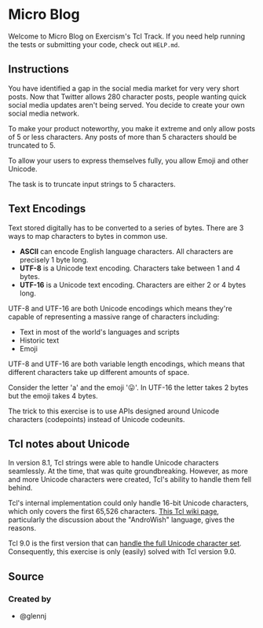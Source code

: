# Micro Blog

Welcome to Micro Blog on Exercism's Tcl Track.
If you need help running the tests or submitting your code, check out `HELP.md`.

## Instructions

You have identified a gap in the social media market for very very short posts.
Now that Twitter allows 280 character posts, people wanting quick social media updates aren't being served.
You decide to create your own social media network.

To make your product noteworthy, you make it extreme and only allow posts of 5 or less characters.
Any posts of more than 5 characters should be truncated to 5.

To allow your users to express themselves fully, you allow Emoji and other Unicode.

The task is to truncate input strings to 5 characters.

## Text Encodings

Text stored digitally has to be converted to a series of bytes.
There are 3 ways to map characters to bytes in common use.

- **ASCII** can encode English language characters.
  All characters are precisely 1 byte long.
- **UTF-8** is a Unicode text encoding.
  Characters take between 1 and 4 bytes.
- **UTF-16** is a Unicode text encoding.
  Characters are either 2 or 4 bytes long.

UTF-8 and UTF-16 are both Unicode encodings which means they're capable of representing a massive range of characters including:

- Text in most of the world's languages and scripts
- Historic text
- Emoji

UTF-8 and UTF-16 are both variable length encodings, which means that different characters take up different amounts of space.

Consider the letter 'a' and the emoji '😛'.
In UTF-16 the letter takes 2 bytes but the emoji takes 4 bytes.

The trick to this exercise is to use APIs designed around Unicode characters (codepoints) instead of Unicode codeunits.

## Tcl notes about Unicode

In version 8.1, Tcl strings were able to handle Unicode characters seamlessly.
At the time, that was quite groundbreaking.
However, as more and more Unicode characters were created, Tcl's ability to handle them fell behind.

Tcl's internal implementation could only handle 16-bit Unicode characters, which only covers the first 65,526 characters.
[This Tcl wiki page][tcl-unicode], particularly the discussion about the "AndroWish" language, gives the reasons.

Tcl 9.0 is the first version that can [handle the full Unicode character set][tip-497].
Consequently, this exercise is only (easily) solved with Tcl version 9.0.

[tcl-unicode]: https://wiki.tcl-lang.org/page/Unicode+and+UTF-8
[tip-497]: https://core.tcl-lang.org/tips/doc/trunk/tip/497.md

## Source

### Created by

- @glennj